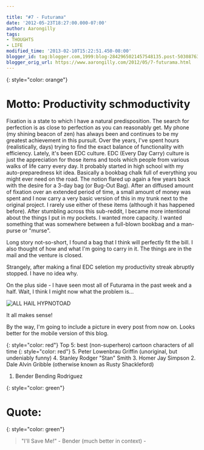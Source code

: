 ```yaml
---

title: "#7 - Futurama"
date: '2012-05-23T18:27:00.000-07:00'
author: Aarongilly
tags:
- THOUGHTS
- LIFE
modified_time: '2013-02-10T15:22:51.450-08:00'
blogger_id: tag:blogger.com,1999:blog-2842965021457548135.post-5030876314025466177
blogger_orig_url: https://www.aarongilly.com/2012/05/7-futurama.html
---
```

{: style="color: orange"}
# Motto: Productivity schmoductivity

Fixation is a state to which I have a natural predisposition. The search for perfection is as close to perfection as you can reasonably get. My phone (my shining beacon of zen) has always been and continues to be my greatest achievement in this pursuit. Over the years, I've spent hours (realistically, days) trying to find the exact balance of functionality with efficiency. Lately, it's been EDC culture. EDC (Every Day Carry) culture is just the appreciation for those items and tools which people from various walks of life carry every day. It probably started in high school with my auto-preparedness kit idea. Basically a bookbag chalk full of everything you might ever need on the road. The notion flared up again a few years back with the desire for a 3-day bag (or Bug-Out Bag). After an diffused amount of fixation over an extended period of time, a small amount of money was spent and I now carry a very basic version of this in my trunk next to the original project. I rarely use either of these items (although it has happened before). After stumbling across this sub-reddit, I became more intentional about the things I put in my pockets. I wanted more capacity. I wanted something that was somewhere between a full-blown bookbag and a man-purse or "murse". 

Long story not-so-short, I found a bag that I think will perfectly fit the bill. I also thought of how and what I'm going to carry in it. The things are in the mail and the venture is closed. 

Strangely, after making a final EDC seletion my productivity streak abruptly stopped. I have no idea why.

On the plus side - I have seen most all of Futurama in the past week and a half. Wait, I think I might now what the problem is...

![ALL HAIL HYPNOTOAD](https://lh3.googleusercontent.com/pw/ACtC-3flBQjJ23Mc8m793qQQ03FTbBRxLeLOGW138cQaPRN2xj6JVHTHJmd3_vurDcNFMcgcVlw0GG4vg7sISc-o7iPZX0Ay5Tvl0FIpRR8c8nmICk9v-fQOAecmsrMLc5VFKnxgluJxQ20IbO54dwPQ-qKmuQ=w600-h450-no?authuser=0)

It all makes sense!

By the way, I'm going to include a picture in every post from now on. Looks better for the mobile version of this blog.

{: style="color: red"}
Top 5: best (non-superhero) cartoon characters of all time
{: style="color: red"}
5. Peter Lowenbrau Griffin (unoriginal, but undeniably funny) 
4. Stanley Rodger "Stan" Smith 
3. Homer Jay Simpson
2. Dale Alvin Gribble (otherwise known as Rusty Shackleford)
1. Bender Bending Rodriguez

{: style="color: green"}
# Quote:
{: style="color: green"}
> "I'll Save Me!" - Bender (much better in context) -
